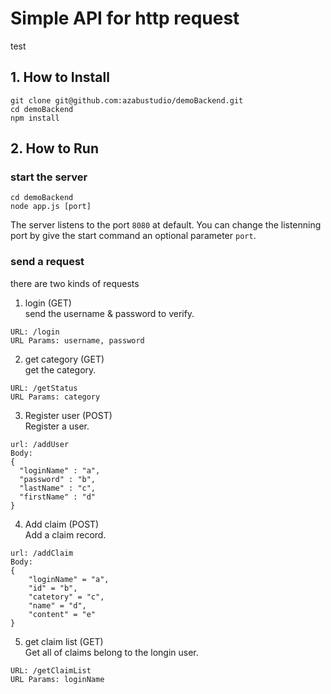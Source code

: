 # Simple API for http request
test

## 1. How to Install
```
git clone git@github.com:azabustudio/demoBackend.git
cd demoBackend
npm install
```

## 2. How to Run
### start the server
```
cd demoBackend
node app.js [port]
```
The server listens to the port `8080` at default.
You can change the listenning port by give the start command an optional parameter `port`.

### send a request
there are two kinds of requests

1. login (GET)<br>
send the username & password to verify.
```
URL: /login
URL Params: username, password
```
2. get category (GET)<br>
get the category.
```
URL: /getStatus
URL Params: category
```
3. Register user (POST)<br>
Register a user.
```
url: /addUser
Body:
{
  "loginName" : "a",
  "password" : "b",
  "lastName" : "c",
  "firstName" : "d"
}
```
4. Add claim (POST)<br>
Add a claim record.
```
url: /addClaim
Body:
{
    "loginName" = "a",
    "id" = "b",
    "catetory" = "c",
    "name" = "d",
    "content" = "e"
}
```

5. get claim list (GET)<br>
Get all of claims belong to the longin user.
```
URL: /getClaimList
URL Params: loginName
```
